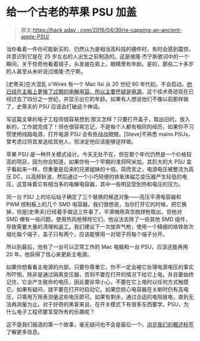 # 给一个古老的苹果 PSU 加盖

> 原文:[https://hack aday . com/2016/04/30/re-capping-an-ancient-apple-PSU/](https://hackaday.com/2016/04/30/re-capping-an-ancient-apple-psu/)

当你看着一件你可能新买的、仍然认为是相当高科技的硬件时，有时会感到震惊，并意识到它是在 25 岁左右的人出生之前制造的。这是维隆·杰宁斯歌词中的一个瞬间，关于惊奇地看着镜子，头发披在肩上，眼睛里有年龄。是的，那些二十多岁的人甚至从未听说过维隆·杰宁斯。

[史蒂夫]在大混乱 o'Wires 有一个 Mac IIsi 从 20 世纪 90 年代初，不会启动。[他已经在主板上更换了过期的电解电容，所以主要怀疑是电源](http://www.bigmessowires.com/2016/04/21/capacitor-replacement-in-a-vintage-power-supply/)。这个技术奇迹现在已经过去了四分之一世纪，并显示出它的年龄。如果有人想说他们不像以前那样做了，史蒂夫的 PSU 应该会打破这个神话。

写这篇文章的电子工程师很容易想到:那又怎样？只要打开盖子，取出旧的，放入新的，工作就完成了！但也很容易忘记，不是每个人都有相同的经历，如果你不习惯使用线路电源，打开电源 PSU 会有些战战兢兢。[Steve]不熟悉 mains PSUs，曾考虑过将其发送给其他人，但决定他应该能够这样做。

苹果 PSU 是一种开关模式设计。今天无处不在，但在那个年代仍然是一个价格较高的项目，因为你会知道，如果你有一个早期的准将阿米加，其巨大的大 PSU 盒子看起来一样，但重量是后来的兄弟姐妹的十倍。简而言之，电源电压被整流为高压 DC，以高频斩波，然后通过一个小巧轻便的铁氧体磁芯变压器产生较低的电压。这意味着它有相当多的电解电容器，其中一些明显受到热和电压的压力。

同一台 PSU 上的论坛帖子确定了三个替换的候选对象——高压平滑电容器和 PWM 控制板上的几个 SMD 电容器。我们很想说，当你打开它的时候，把它换掉，但是[史蒂夫]已经着手做这三件事了。平滑帽用真空脱焊枪取出，但他对 SMD 帽有一些问题。使用热风枪移除它们，他设法去除了一些其他 SMD 组件，导致需要大量的清理和返工。我们建议下一次放弃气枪，使用一个精细的烙铁依次熔化每个端子，盖子只有两个，应该能够用一对钳子将每个端子分开。

所以到最后，他有了一台可以正常工作的 Mac 电脑和一台 PSU，应该还能再用 20 年。他获得了信心来更新主电源。

如果你想看看主电源的内部，只要你尊重它，你不一定会被它处理电源电压的事实所吓倒。除非是通过隔离变压器，否则不要在打开的情况下给它上电，并且要始终记住，它会产生致命的电压，因此要非常小心，不要在它上电时以任何方式触摸它。如果有疑问，就不要在打开时启动它。如果您担心电容器在关断时仍有高电压，只需用万用表测量这些电压即可。如果有剩余，通过合适的电阻放电，直到无法再测量为止。对于好奇的黑客来说，在开关模式下有很多东西要学。PSU，为什么电子工程师要享受所有的乐趣呢？

这不是我们报道的第一个故事，毫无疑问也不会是最后一个。[浏览我们的概述标签](http://hackaday.com/tag/recapping/)了解更多信息。
